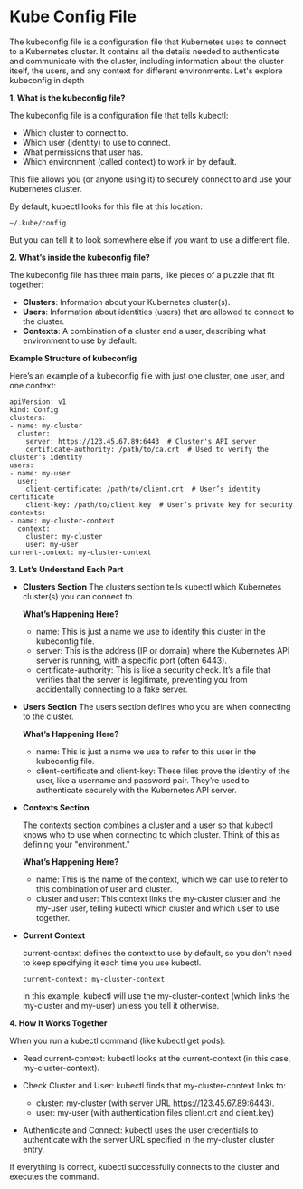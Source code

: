 # Kube Config File

The kubeconfig file is a configuration file that Kubernetes uses to connect to a Kubernetes cluster. It contains all the details needed to authenticate and communicate with the cluster, including information about the cluster itself, the users, and any context for different environments. Let's explore kubeconfig in depth

**1. What is the kubeconfig file?**

The kubeconfig file is a configuration file that tells kubectl:

- Which cluster to connect to.
- Which user (identity) to use to connect.
- What permissions that user has.
- Which environment (called context) to work in by default.

This file allows you (or anyone using it) to securely connect to and use your Kubernetes cluster.

By default, kubectl looks for this file at this location:

```~/.kube/config```

But you can tell it to look somewhere else if you want to use a different file.

**2. What’s inside the kubeconfig file?**

The kubeconfig file has three main parts, like pieces of a puzzle that fit together:

- **Clusters**: Information about your Kubernetes cluster(s).
- **Users**: Information about identities (users) that are allowed to connect to the cluster.
- **Contexts**: A combination of a cluster and a user, describing what environment to use by default.

**Example Structure of kubeconfig**

Here’s an example of a kubeconfig file with just one cluster, one user, and one context:

```
apiVersion: v1
kind: Config
clusters:
- name: my-cluster
  cluster:
    server: https://123.45.67.89:6443  # Cluster's API server
    certificate-authority: /path/to/ca.crt  # Used to verify the cluster's identity
users:
- name: my-user
  user:
    client-certificate: /path/to/client.crt  # User’s identity certificate
    client-key: /path/to/client.key  # User’s private key for security
contexts:
- name: my-cluster-context
  context:
    cluster: my-cluster
    user: my-user
current-context: my-cluster-context
```

**3. Let’s Understand Each Part**

- **Clusters Section**
  The clusters section tells kubectl which Kubernetes cluster(s) you can connect to.

  **What’s Happening Here?**

  - name: This is just a name we use to identify this cluster in the kubeconfig file.
  - server: This is the address (IP or domain) where the Kubernetes API server is running, with a specific port (often 6443).
  - certificate-authority: This is like a security check. It’s a file that verifies that the server is legitimate, preventing you from accidentally connecting to a fake server.

- **Users Section**
  The users section defines who you are when connecting to the cluster.

  **What’s Happening Here?**

  - name: This is just a name we use to refer to this user in the kubeconfig file.
  - client-certificate and client-key: These files prove the identity of the user, like a username and password pair. They’re used to authenticate securely with the Kubernetes API server.
 
- **Contexts Section**

  The contexts section combines a cluster and a user so that kubectl knows who to use when connecting to which cluster. Think of this as defining your "environment."

  **What’s Happening Here?**

  - name: This is the name of the context, which we can use to refer to this combination of user and cluster.
  - cluster and user: This context links the my-cluster cluster and the my-user user, telling kubectl which cluster and which user to use together.

- **Current Context**

  current-context defines the context to use by default, so you don’t need to keep specifying it each time you use kubectl.

  ```current-context: my-cluster-context```

  In this example, kubectl will use the my-cluster-context (which links the my-cluster and my-user) unless you tell it otherwise.

**4. How It Works Together**

When you run a kubectl command (like kubectl get pods):

- Read current-context: kubectl looks at the current-context (in this case, my-cluster-context).

- Check Cluster and User: kubectl finds that my-cluster-context links to:
  - cluster: my-cluster (with server URL https://123.45.67.89:6443).
  - user: my-user (with authentication files client.crt and client.key)
 
- Authenticate and Connect: kubectl uses the user credentials to authenticate with the server URL specified in the my-cluster cluster entry.

If everything is correct, kubectl successfully connects to the cluster and executes the command.


